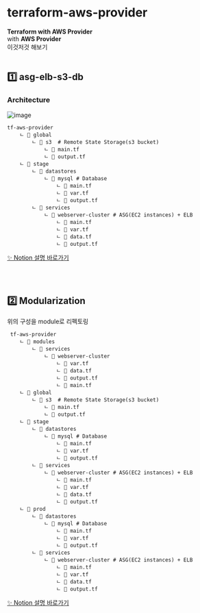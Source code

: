 # terraform-aws-provider
**Terraform with AWS Provider**  
with **AWS Provider**  
이것저것 해보기
  <br />
    <br />

## 1️⃣ asg-elb-s3-db
### Architecture
![image](https://user-images.githubusercontent.com/49095587/211987429-756a397b-68cf-488d-b6d3-78318ea8752f.png)
```
tf-aws-provider
	ㄴ 📁 global
		ㄴ 📁 s3  # Remote State Storage(s3 bucket) 
			ㄴ 📄 main.tf
			ㄴ 📄 output.tf
	ㄴ 📁 stage
		ㄴ 📁 datastores
			ㄴ 📁 mysql # Database
				ㄴ 📄 main.tf
				ㄴ 📄 var.tf
				ㄴ 📄 output.tf
		ㄴ 📁 services
			ㄴ 📁 webserver-cluster # ASG(EC2 instances) + ELB
				ㄴ 📄 main.tf
				ㄴ 📄 var.tf
				ㄴ 📄 data.tf
				ㄴ 📄 output.tf
```
[✨ Notion 설명 바로가기](https://dandy-antimatter-039.notion.site/Terraform-with-AWS-Provider-1e761b0f3ebe4c09a32b5682eaabaa69)

<br />
<br />

## 2️⃣ Modularization
위의 구성을 module로 리펙토링
```
 tf-aws-provider
	ㄴ 📁 modules
		ㄴ 📁 services
			ㄴ 📁 webserver-cluster
				ㄴ 📄 var.tf
				ㄴ 📄 data.tf
				ㄴ 📄 output.tf
				ㄴ 📄 main.tf
	ㄴ 📁 global
		ㄴ 📁 s3  # Remote State Storage(s3 bucket) 
			ㄴ 📄 main.tf
			ㄴ 📄 output.tf
	ㄴ 📁 stage
		ㄴ 📁 datastores
			ㄴ 📁 mysql # Database
				ㄴ 📄 main.tf
				ㄴ 📄 var.tf
				ㄴ 📄 output.tf
		ㄴ 📁 services
			ㄴ 📁 webserver-cluster # ASG(EC2 instances) + ELB
				ㄴ 📄 main.tf
				ㄴ 📄 var.tf
				ㄴ 📄 data.tf
				ㄴ 📄 output.tf
	ㄴ 📁 prod
		ㄴ 📁 datastores
			ㄴ 📁 mysql # Database
				ㄴ 📄 main.tf
				ㄴ 📄 var.tf
				ㄴ 📄 output.tf
		ㄴ 📁 services
			ㄴ 📁 webserver-cluster # ASG(EC2 instances) + ELB
				ㄴ 📄 main.tf
				ㄴ 📄 var.tf
				ㄴ 📄 data.tf
				ㄴ 📄 output.tf
```
[✨ Notion 설명 바로가기](https://dandy-antimatter-039.notion.site/Terraform-Module-557d8c745712402591a2f3c1f4596f8a)
